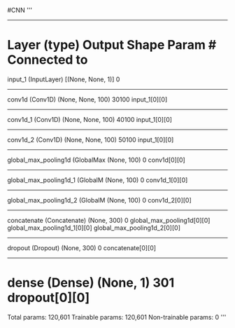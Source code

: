 #CNN
'''
__________________________________________________________________________________________________
Layer (type)                    Output Shape         Param #     Connected to
==================================================================================================
input_1 (InputLayer)            [(None, None, 1)]    0
__________________________________________________________________________________________________
conv1d (Conv1D)                 (None, None, 100)    30100       input_1[0][0]
__________________________________________________________________________________________________
conv1d_1 (Conv1D)               (None, None, 100)    40100       input_1[0][0]
__________________________________________________________________________________________________
conv1d_2 (Conv1D)               (None, None, 100)    50100       input_1[0][0]
__________________________________________________________________________________________________
global_max_pooling1d (GlobalMax (None, 100)          0           conv1d[0][0]
__________________________________________________________________________________________________
global_max_pooling1d_1 (GlobalM (None, 100)          0           conv1d_1[0][0]
__________________________________________________________________________________________________
global_max_pooling1d_2 (GlobalM (None, 100)          0           conv1d_2[0][0]
__________________________________________________________________________________________________
concatenate (Concatenate)       (None, 300)          0           global_max_pooling1d[0][0]
                                                                 global_max_pooling1d_1[0][0]
                                                                 global_max_pooling1d_2[0][0]
__________________________________________________________________________________________________
dropout (Dropout)               (None, 300)          0           concatenate[0][0]
__________________________________________________________________________________________________
dense (Dense)                   (None, 1)            301         dropout[0][0]
==================================================================================================
Total params: 120,601
Trainable params: 120,601
Non-trainable params: 0
'''
